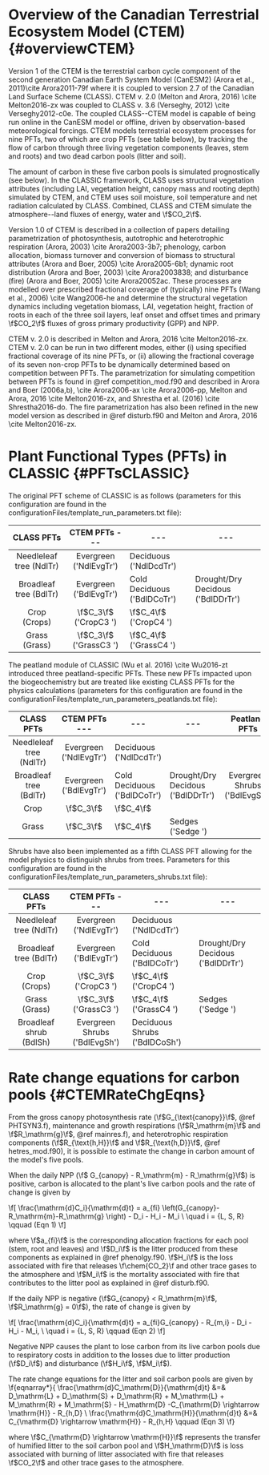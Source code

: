 # Overview of the Canadian Terrestrial Ecosystem Model (CTEM) {#overviewCTEM}

Version 1 of the CTEM is the terrestrial carbon cycle component of the second generation Canadian Earth System Model (CanESM2) (Arora et al., 2011)\cite Arora2011-79f where it is coupled to version 2.7 of the Canadian Land Surface Scheme (CLASS). CTEM v. 2.0 (Melton and Arora, 2016) \cite Melton2016-zx was coupled to CLASS v. 3.6 (Verseghy, 2012) \cite Verseghy2012-c0e. The coupled CLASS--CTEM model is capable of being run online in the CanESM model or offline, driven by observation-based meteorological forcings. CTEM models terrestrial ecosystem processes for nine PFTs, two of which are crop PFTs (see table below), by tracking the flow of carbon through three living vegetation components (leaves, stem and roots) and two dead carbon pools (litter and soil).

<!-- \f[
\begin{table}[]
\caption{CTEM and peatland PFTs and their mapping to the CLASS PFTs}
\label{my-label}
\begin{tabular}{|l|l|l|l|l|l|}
\hline
\multicolumn{1}{|c|}{CLASS PFTs} & \multicolumn{3}{c|}{CTEM PFTs}                    & \multicolumn{2}{c|}{Peatland PFTs}  \\ \hline
Needleleaf tree                  & Evergreen & Deciduous      &                      &                  &                  \\ \hline
Broadleaf tree                   & Evergreen & Cold Deciduous & Drought/Dry Decidous & Evergreen Shrubs & Deciduous Shrubs \\ \hline
Crop                             & C$_3$     & C$_4$          &                      &                  &                  \\ \hline
Grass                            & C$_3$     & C$_4$          &                      & Sedges           &                  \\ \hline
\end{tabular}
\end{table}
\f] -->

The amount of carbon in these five carbon pools is simulated prognostically (see below). In the CLASSIC framework, CLASS uses structural vegetation attributes (including LAI, vegetation height, canopy mass and rooting depth) simulated by CTEM, and CTEM uses soil moisture, soil temperature and net radiation calculated by CLASS. Combined, CLASS and CTEM simulate the atmosphere--land fluxes of energy, water and \f$CO_2\f$.

Version 1.0 of CTEM is described in a collection of papers detailing parametrization of photosynthesis, autotrophic and heterotrophic respiration (Arora, 2003) \cite Arora2003-3b7; phenology, carbon allocation, biomass turnover and conversion of biomass to structural attributes (Arora and Boer, 2005) \cite Arora2005-6b1; dynamic root distribution (Arora and Boer, 2003) \cite Arora2003838; and disturbance (fire) (Arora and Boer, 2005) \cite Arora20052ac. These processes are modelled over prescribed fractional coverage of (typically) nine PFTs (Wang et al., 2006) \cite Wang2006-he and determine the structural vegetation dynamics including vegetation biomass, LAI, vegetation height, fraction of roots in each of the three soil layers, leaf onset and offset times and primary \f$CO_2\f$ fluxes of gross primary productivity (GPP) and NPP.

CTEM v. 2.0 is described in Melton and Arora, 2016 \cite Melton2016-zx. CTEM v. 2.0 can be run in two different modes, either (i) using specified fractional coverage of its nine PFTs, or (ii) allowing the fractional coverage of its seven non-crop PFTs to be dynamically determined based on competition between PFTs. The parametrization for simulating competition between PFTs is found in @ref competition_mod.f90 and described in Arora and Boer (2006a,b), \cite Arora2006-ax \cite Arora2006-pp,  Melton and Arora, 2016 \cite Melton2016-zx, and Shrestha et al. (2016) \cite Shrestha2016-do. The fire parametrization has also been refined in the new model version as described in @ref disturb.f90 and Melton and Arora, 2016 \cite Melton2016-zx.

# Plant Functional Types (PFTs) in CLASSIC {#PFTsCLASSIC}

The original PFT scheme of CLASSIC is as follows (parameters for this configuration are found in the configurationFiles/template_run_parameters.txt file):

| CLASS PFTs | CTEM PFTs --- | ---| ---|
|:---------------:|:---------:|----------------|------------|
| Needleleaf tree (NdlTr) | Evergreen ('NdlEvgTr') | Deciduous ('NdlDcdTr') |  |
| Broadleaf tree (BdlTr) | Evergreen ('BdlEvgTr') | Cold Deciduous ('BdlDCoTr') | Drought/Dry Decidous ('BdlDDrTr') | 
| Crop (Crops) | \f$C_3\f$ ('CropC3  ') | \f$C_4\f$ ('CropC4  ')|  |
| Grass (Grass) | \f$C_3\f$ ('GrassC3 ') | \f$C_4\f$ ('GrassC4 ')|  |


The peatland module of CLASSIC (Wu et al. 2016) \cite Wu2016-zt introduced three peatland-specific PFTs. These new PFTs impacted upon the biogeochemistry but are treated like existing CLASS PFTs for the physics calculations (parameters for this configuration are found in the configurationFiles/template_run_parameters_peatlands.txt file):

| CLASS PFTs | CTEM PFTs --- | ---| ---| Peatland PFTs | ---|
|:---------------:|:---------:|----------------|----------------------|:----------------:|------------------|
| Needleleaf tree (NdlTr) | Evergreen ('NdlEvgTr') | Deciduous ('NdlDcdTr') |  |  |  |
| Broadleaf tree (BdlTr) | Evergreen ('BdlEvgTr') | Cold Deciduous ('BdlDCoTr') | Drought/Dry Decidous ('BdlDDrTr') | Evergreen Shrubs ('BdlEvgSh') | Deciduous Shrubs ('BdlDCoSh')|
| Crop | \f$C_3\f$ | \f$C_4\f$ |  |  |  |
| Grass | \f$C_3\f$ | \f$C_4\f$ |  Sedges ('Sedge   ') |  | |

Shrubs have also been implemented as a fifth CLASS PFT allowing for the model physics to distinguish shrubs from trees. Parameters for this configuration are found in the configurationFiles/template_run_parameters_shrubs.txt file):

| CLASS PFTs | CTEM PFTs --- | ---| ---|
|:---------------:|:---------:|----------------|------------|
| Needleleaf tree (NdlTr) | Evergreen ('NdlEvgTr') | Deciduous ('NdlDcdTr') |  |
| Broadleaf tree (BdlTr) | Evergreen ('BdlEvgTr') | Cold Deciduous ('BdlDCoTr') | Drought/Dry Decidous ('BdlDDrTr') | 
| Crop (Crops) | \f$C_3\f$ ('CropC3  ') | \f$C_4\f$ ('CropC4  ')|  |
| Grass (Grass) | \f$C_3\f$ ('GrassC3 ') | \f$C_4\f$ ('GrassC4 ')| Sedges ('Sedge   ')  |
| Broadleaf shrub (BdlSh) | Evergreen Shrubs ('BdlEvgSh') | Deciduous Shrubs ('BdlDCoSh')|  |


# Rate change equations for carbon pools {#CTEMRateChgEqns}


From the gross canopy photosynthesis rate (\f$G_{\text{canopy}}\f$, @ref PHTSYN3.f), maintenance and growth respirations (\f$R_\mathrm{m}\f$ and \f$R_\mathrm{g}\f$, @ref mainres.f), and
heterotrophic respiration components (\f$R_{\text{h,H}}\f$ and \f$R_{\text{h,D}}\f$, @ref hetres_mod.f90), it is possible to estimate the change in carbon amount of the model's five pools.

When the daily NPP (\f$ G_{canopy} - R_\mathrm{m} - R_\mathrm{g}\f$) is positive, carbon is allocated to the plant's live carbon pools and the rate of change is given by

  \f[
  \frac{\mathrm{d}C_i}{\mathrm{d}t} = a_{fi} \left(G_{canopy}-R_\mathrm{m}-R_\mathrm{g} \right) - D_i - H_i - M_i \\ \quad i = {L, S, R} \qquad (Eqn 1)
   \f]
   <!-- {#rate_change_eqns_live_pools} -->

where \f$a_{fi}\f$ is the corresponding allocation fractions for each pool (stem, root and leaves) and \f$D_i\f$ is the litter produced from these components as explained in @ref phenolgy.f90. \f$H_i\f$ is the loss associated with fire that releases \f\chem{CO_2}\f and other trace gases to the atmosphere and \f$M_i\f$ is the mortality associated with fire that contributes to the litter pool as explained in @ref disturb.f90.

If the daily NPP is negative (\f$G_{canopy} < R_\mathrm{m}\f$, \f$R_\mathrm{g} = 0\f$), the rate of change is given by

\f[
 \frac{\mathrm{d}C_i}{\mathrm{d}t} = a_{fi}G_{canopy} - R_{m,i}  - D_i  - H_i - M_i, \\ \quad i = {L, S, R} \qquad (Eqn 2)
 \f]
<!-- \label{rate_change_eqns_live_pools2} -->

Negative NPP causes the plant to lose carbon from its live carbon pools due to respiratory costs in addition to the losses due to litter production (\f$D_i\f$) and disturbance (\f$H_i\f$, \f$M_i\f$).

The rate change equations for the litter and soil carbon pools are given by
\f{eqnarray*}{
\frac{\mathrm{d}C_\mathrm{D}}{\mathrm{d}t} &=& D_\mathrm{L} + D_\mathrm{S} +
D_\mathrm{R} + M_\mathrm{L} + M_\mathrm{R} + M_\mathrm{S} - H_\mathrm{D} -C_{\mathrm{D} \rightarrow \mathrm{H}} - R_{h,D} \\
\frac{\mathrm{d}C_\mathrm{H}}{\mathrm{d}t} &=& C_{\mathrm{D} \rightarrow
\mathrm{H}} - R_{h,H}
\qquad (Eqn 3)
\f}
<!-- \label{rate_change_eqns_dead_pools}, -->

where \f$C_{\mathrm{D} \rightarrow \mathrm{H}}\f$ represents the transfer of
humified litter to the soil carbon pool and \f$H_\mathrm{D}\f$
is loss associated with burning of litter associated with fire that releases
\f$CO_2\f$ and other trace gases to the atmosphere.
